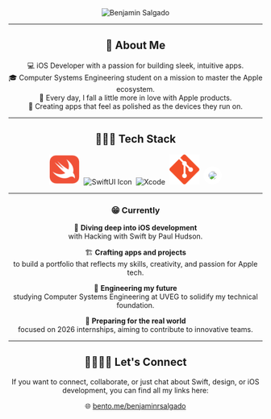 <div id="header" align="center">
<div align="center">
  <img src="https://github.com/user-attachments/assets/1da45f1c-e7bc-48c3-b282-46d1c55546cd" alt="Benjamin Salgado" width="800">
</div>



---

## 🍏 About Me


💻 iOS Developer with a passion for building sleek, intuitive apps.  
🎓 Computer Systems Engineering student on a mission to master the Apple ecosystem.  
🥰 Every day, I fall a little more in love with Apple products.  
📱 Creating apps that feel as polished as the devices they run on.


---


## 👨🏻‍💻 Tech Stack

<div align="center">
<img src="https://github.com/devicons/devicon/blob/master/icons/swift/swift-original.svg" title="Swift" alt="Swift" width="60" height="60"/> 
<img src="https://developer.apple.com/assets/elements/icons/swiftui/swiftui-96x96_2x.png" width="60" alt="SwiftUI Icon" /> 
<img src="https://developer.apple.com/assets/elements/icons/xcode/xcode-128x128_2x.png" title="Xcode" alt="Xcode" width="60" height="64"/> 
<img src="https://github.com/devicons/devicon/blob/master/icons/git/git-original.svg" title="Git" alt="Git" width="60" height="60"/> 
<img src="https://img.icons8.com/ios-glyphs/60/FFFFFF/github.png" width="60" style="background-color:white; border-radius:50%; padding:10px;" />
</div>

---

### 😁 Currently
 
🧡 **Diving deep into iOS development**  
with Hacking with Swift by Paul Hudson.  

🏗️ **Crafting apps and projects**  
to build a portfolio that reflects my skills, creativity, and passion for Apple tech.  

🏫 **Engineering my future**  
studying Computer Systems Engineering at UVEG to solidify my technical foundation.  

💼 **Preparing for the real world**  
focused on 2026 internships, aiming to contribute to innovative teams.    

---

## 🫸🏻🫷🏻 Let's Connect

If you want to connect, collaborate, or just chat about Swift, design, or iOS development, you can find all my links here:

🌐 [bento.me/benjaminrsalgado](https://bento.me/benjaminrsalgado)
